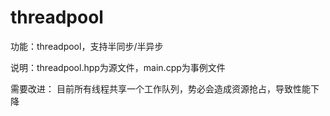 # threadpool
功能：threadpool，支持半同步/半异步

说明：threadpool.hpp为源文件，main.cpp为事例文件

需要改进：
目前所有线程共享一个工作队列，势必会造成资源抢占，导致性能下降
